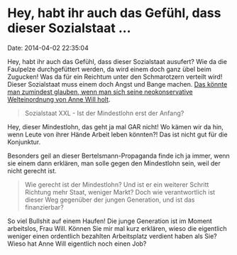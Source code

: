 Hey, habt ihr auch das Gefühl, dass dieser Sozialstaat \...
===========================================================

Date: 2014-04-02 22:35:04

Hey, habt ihr auch das Gefühl, dass dieser Sozialstaat ausufert? Wie da
die Faulpelze durchgefüttert werden, da wird einem doch ganz übel beim
Zugucken! Was da für ein Reichtum unter den Schmarotzern verteilt wird!
Dieser Sozialstaat muss einem doch Angst und Bange machen. [Das könnte
man zumindest glauben, wenn man sich seine neokonservative
Welteinordnung von Anne Will holt](http://daserste.ndr.de/annewill/).

> Sozialstaat XXL - Ist der Mindestlohn erst der Anfang?

Hey, dieser Mindestlohn, das geht ja mal GAR nicht! Wo kämen wir da hin,
wenn Leute von ihrer Hände Arbeit leben könnten?! Das ist nicht gut für
die Konjunktur.

Besonders geil an dieser Bertelsmann-Propaganda finde ich ja immer, wenn
sie einem dann erklären, man solle gegen den Mindestlohn sein, weil der
nicht gerecht ist.

> Wie gerecht ist der Mindestlohn? Und ist er ein weiterer Schritt
> Richtung mehr Staat, weniger Markt? Doch wie verantwortlich ist dieser
> Weg gegenüber der jungen Generation, und ist das finanzierbar?

So viel Bullshit auf einem Haufen! Die junge Generation ist im Moment
arbeitslos, Frau Will. Können Sie mir mal kurz erklären, wieso die
eigentlich weniger einen ordentlich bezahlten Arbeitsplatz verdient
haben als Sie? Wieso hat Anne Will eigentlich noch einen Job?
